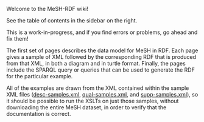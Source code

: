 Welcome to the MeSH-RDF wiki!

See the table of contents in the sidebar on the right.

This is a work-in-progress, and if you find errors or problems, go ahead and fix them!

The first set of pages describes the data model for MeSH in RDF.  Each page gives a sample of XML followed by the corresponding RDF that is produced from that XML, in both a diagram and in turtle format.  Finally, the pages include the SPARQL query or queries that can be used to generate the RDF for the particular example.

All of the examples are drawn from the XML contained within the sample XML files ([desc-samples.xml](https://github.com/HHS/mesh-rdf/blob/master/samples/desc-samples.xml), [qual-samples.xml](https://github.com/HHS/mesh-rdf/blob/master/samples/qual-samples.xml), and [supp-samples.xml](https://github.com/HHS/mesh-rdf/blob/master/samples/supp-samples.xml)), so it should be possible to run the XSLTs on just those samples, without downloading the entire MeSH dataset, in order to verify that the documentation is correct.
